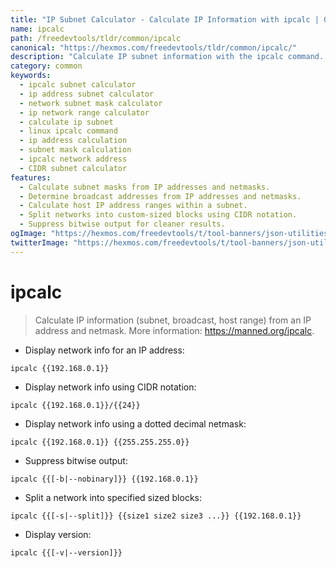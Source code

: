 ```yaml
---
title: "IP Subnet Calculator - Calculate IP Information with ipcalc | Online Free DevTools by Hexmos"
name: ipcalc
path: /freedevtools/tldr/common/ipcalc
canonical: "https://hexmos.com/freedevtools/tldr/common/ipcalc/"
description: "Calculate IP subnet information with the ipcalc command. Determine subnet masks, broadcast addresses, and host ranges from IP addresses and netmasks. Free online tool, no registration required."
category: common
keywords:
  - ipcalc subnet calculator
  - ip address subnet calculator
  - network subnet mask calculator
  - ip network range calculator
  - calculate ip subnet
  - linux ipcalc command
  - ip address calculation
  - subnet mask calculation
  - ipcalc network address
  - CIDR subnet calculator
features:
  - Calculate subnet masks from IP addresses and netmasks.
  - Determine broadcast addresses from IP addresses and netmasks.
  - Calculate host IP address ranges within a subnet.
  - Split networks into custom-sized blocks using CIDR notation.
  - Suppress bitwise output for cleaner results.
ogImage: "https://hexmos.com/freedevtools/t/tool-banners/json-utilities-banner.png"
twitterImage: "https://hexmos.com/freedevtools/t/tool-banners/json-utilities-banner.png"
---
```


# ipcalc

> Calculate IP information (subnet, broadcast, host range) from an IP address and netmask.
> More information: <https://manned.org/ipcalc>.

- Display network info for an IP address:

`ipcalc {{192.168.0.1}}`

- Display network info using CIDR notation:

`ipcalc {{192.168.0.1}}/{{24}}`

- Display network info using a dotted decimal netmask:

`ipcalc {{192.168.0.1}} {{255.255.255.0}}`

- Suppress bitwise output:

`ipcalc {{[-b|--nobinary]}} {{192.168.0.1}}`

- Split a network into specified sized blocks:

`ipcalc {{[-s|--split]}} {{size1 size2 size3 ...}} {{192.168.0.1}}`

- Display version:

`ipcalc {{[-v|--version]}}`
